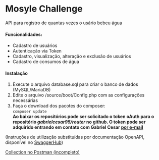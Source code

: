# Mosyle Challenge

API para registro de quantas vezes o usário bebeu água

#### Funcionalidades:
    
* Cadastro de usuários
* Autenticação via Token
* Cadastro, visualização, alteração e exclusão de usuários
* Cadastro de consumos de água

#### Instalação

1. Execute o arquivo database.sql para criar o banco de dados (MySQL/MariaDB)
2. Edite o arquivo /source/boot/Config.php com as configurações necessárias
3. Faça o download dos pacotes do composer:  
```composer update```  
    **Ao baixar os repositórios pode ser solicitado o token oAuth para o repositório _gabrielcesar95/router_ no github. O token pode ser adquirido entrando em contato com Gabriel Cesar [por e-mail](mailto:95gabrielcesar@gmail.com)**

(Instruções de utilização substituídas por documentação OpenAPI, disponível no [SwaggerHub](https://app.swaggerhub.com/apis/gabrielcesar95/mosyle_challenge/1.0.0))

[Collection no Postman (incompleto)](https://www.getpostman.com/collections/b77019a49b33fae680e1)
